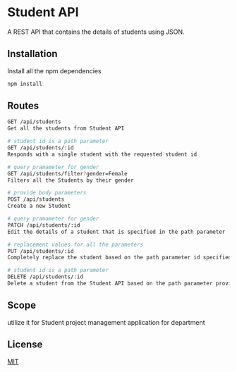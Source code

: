 # Student API

A REST API that contains the details of students using JSON.

## Installation

Install all the npm dependencies

```bash
npm install
```

## Routes

```bash
GET /api/students
Get all the students from Student API
```
```bash
# student id is a path parameter
GET /api/students/:id
Responds with a single student with the requested student id
```
```bash
# query pramameter for gender
GET /api/students/filter?gender=Female
Filters all the Students by their gender
```
```bash
# provide body parameters
POST /api/students
Create a new Student
```
```bash
# query pramameter for gender
PATCH /api/students/:id
Edit the details of a student that is specified in the path parameter
```
```bash
# replacement values for all the parameters
PUT /api/students/:id
Completely replace the student based on the path parameter id specified
```
```bash
# student id is a path parameter
DELETE /api/students/:id
Delete a student from the Student API based on the path parameter provided for the student id
```

## Scope

utilize it for Student project management application for department

## License

[MIT](https://choosealicense.com/licenses/mit/)

